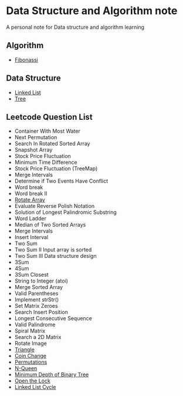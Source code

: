 # Data Structure and Algorithm note
A personal note for Data structure and algorithm learning


## Algorithm
- [Fibonassi](https://github.com/swksysb1124/DsaNote/blob/main/Fibonassi.md)

## Data Structure
- [Linked List](https://github.com/swksysb1124/DsaNote/blob/main/ListNode.md)
- [Tree](https://github.com/swksysb1124/DsaNote/blob/main/Tree.md)

## Leetcode Question List
- Container With Most Water 
- Next Permutation
- Search In Rotated Sorted Array
- Snapshot Array
- Stock Price Fluctuation
- Minimum Time Difference
- Stock Price Fluctuation (TreeMap)
- Merge Intervals
- Determine if Two Events Have Conflict
- Word break
- Word break II
- [Rotate Array](https://github.com/swksysb1124/DsaNote/blob/main/RotateArrray.md)
- Evaluate Reverse Polish Notation
- Solution of Longest Palindromic Substring
- Word Ladder
- Median of Two Sorted Arrays
- Merge Intervals
- Insert Interval
- Two Sum
- Two Sum II Input array is sorted
- Two Sum III Data structure design
- 3Sum
- 4Sum
- 3Sum Closest
- String to Integer (atoi)
- Merge Sorted Array
- Valid Parentheses
- Implement strStr()
- Set Matrix Zeroes
- Search Insert Position
- Longest Consecutive Sequence
- Valid Palindrome
- Spiral Matrix
- Search a 2D Matrix
- Rotate Image
- [Triangle](https://github.com/swksysb1124/DsaNote/blob/main/Triangle.md)
- [Coin Change](https://github.com/swksysb1124/DsaNote/blob/main/CoinChange.md)
- [Permutations](https://github.com/swksysb1124/DsaNote/blob/main/Permutations.md)
- [N-Queen](https://github.com/swksysb1124/DsaNote/blob/main/NQueen.md)
- [Minimum Depth of Binary Tree](https://github.com/swksysb1124/DsaNote/blob/main/MimDepthBT.md)
- [Open the Lock](https://github.com/swksysb1124/DsaNote/blob/main/OpenLock.md)
- [Linked List Cycle](https://github.com/swksysb1124/DsaNote/blob/main/LinkedListCycle/.md)